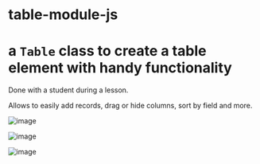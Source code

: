 # table-module-js

# a `Table` class to create a table element with handy functionality

Done with a student during a lesson. 

Allows to easily add records, drag or hide columns, sort by field and more.

![image](https://github.com/user-attachments/assets/eb825a7f-70f1-4c55-835c-1c734871179f)

![image](https://github.com/user-attachments/assets/c1c18211-7825-462b-9a2e-a90281acc8d1)

![image](https://github.com/user-attachments/assets/5e83e826-a1cf-47ce-ac91-b985400f4b77)
